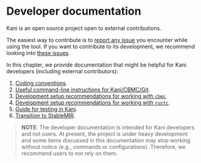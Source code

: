 # Developer documentation

Kani is an open source project open to external contributions.

The easiest way to contribute is to [report any
issue](https://github.com/model-checking/kani/issues/new/choose) you encounter
while using the tool. If you want to contribute to its development,
we recommend looking into [these issues](https://github.com/model-checking/kani/contribute).

In this chapter, we provide documentation that might be helpful for Kani
developers (including external contributors):
 1. [Coding conventions](./conventions.md).
 2. [Useful command-line instructions for Kani/CBMC/Git](./cheat-sheets.md).
 3. [Development setup recommendations for working with `cbmc`](./cbmc-hacks.md).
 4. [Development setup recommendations for working with `rustc`](./rustc-hacks.md).
 5. [Guide for testing in Kani](./testing.md).
 6. [Transition to StableMIR](./stable_mir.md).

> **NOTE**: The developer documentation is intended for Kani developers and not
users. At present, the project is under heavy development and some items
discussed in this documentation may stop working without notice (e.g., commands
or configurations). Therefore, we recommend users to not rely on them.
